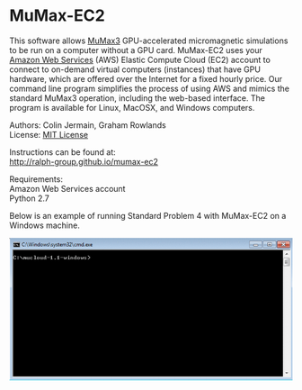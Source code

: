 MuMax-EC2
=========

This software allows [MuMax3](http://mumax.github.io/) GPU-accelerated micromagnetic simulations to be run on a computer without a GPU card. MuMax-EC2 uses your [Amazon Web Services](http://aws.amazon.com/) (AWS) Elastic Compute Cloud (EC2) account to connect to on-demand virtual computers (instances) that have GPU hardware, which are offered over the Internet for a fixed hourly price. Our command line program simplifies the process of using AWS and mimics the standard MuMax3 operation, including the web-based interface. The program is available for Linux, MacOSX, and Windows computers.

Authors: Colin Jermain, Graham Rowlands  
License: [MIT License](http://opensource.org/licenses/MIT)

Instructions can be found at:  
http://ralph-group.github.io/mumax-ec2

Requirements:   
    Amazon Web Services account   
    Python 2.7   

Below is an example of running Standard Problem 4 with MuMax-EC2 on a Windows machine.

<img src="standard_problem_4.gif" />